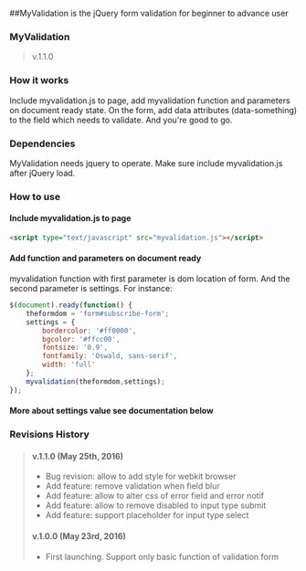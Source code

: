 ##MyValidation is the jQuery form validation for beginner to advance user

### MyValidation ###
>v.1.1.0

### How it works ###
Include myvalidation.js to page, add myvalidation function and parameters on document ready
state. On the form, add data attributes (data-something) to the field which needs 
to validate. And you're good to go.

### Dependencies ###
MyValidation needs jquery to operate. Make sure include myvalidation.js after jQuery 
load.

### How to use ###
#### Include myvalidation.js to page ####
```html
<script type="text/javascript" src="myvalidation.js"></script>
```
#### Add function and parameters on document ready ####
myvalidation function with first parameter is dom location of form. 
And the second parameter is settings. For instance:

```javascript
$(document).ready(function() {
	theformdom = 'form#subscribe-form';
	settings = {
		bordercolor: '#ff0000',
     	bgcolor: '#ffcc00',
     	fontsize: '0.9',
     	fontfamily: 'Oswald, sans-serif',
     	width: 'full'
	};
	myvalidation(theformdom,settings);
});
```
#### More about settings value see documentation below ####



### Revisions History ###
>#### v.1.1.0 (May 25th, 2016) ####
>- Bug revision: allow to add style for webkit browser
>- Add feature: remove validation when field blur
>- Add feature: allow to alter css of error field and error notif
>- Add feature: allow to remove disabled to input type submit
>- Add feature: support placeholder for input type select
>
>#### v.1.0.0 (May 23rd, 2016) ####
>- First launching. Support only basic function of validation form
